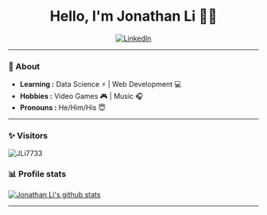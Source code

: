 <h1 align="center"> Hello, I'm Jonathan Li 👨‍💻 </h1>

<p align="center"> 
<a href=https://www.linkedin.com/in/jonathanli2025/"><img alt="LinkedIn" src="https://img.shields.io/badge/-Jonathan_Li-blue?style=flat-square&logo=Linkedin&logoColor=white&link=https://www.linkedin.com/in/jonathanli2025/"></a>
</p>

---------------------------------------------------------------------------------------------------------------------------------------------------------------------------------
### 🤔 About
-  **Learning :** Data Science :zap: | Web Development :computer:	
-  **Hobbies :** Video Games :video_game: | Music :headphones:
-  **Pronouns :** He/Him/His :innocent:

---------------------------------------------------------------------------------------------------------------------------------------------------------------------------------
### ✨ Visitors 

<p align="left"> <img src="https://komarev.com/ghpvc/?username=JLi7733" alt="JLi7733" /> </p>

### 📊 Profile stats

[![Jonathan Li's github stats](https://github-readme-stats.vercel.app/api?username=JLi7733&show_icons=true&title_color=fff&icon_color=79ff97&text_color=9f9f9f&bg_color=151515)](https://github.com/JLi7733/github-readme-stats)

-------------------------------------------------------------------------------------------------------------------------------------------------------------------------------

